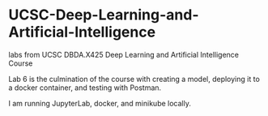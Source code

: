 # UCSC-Deep-Learning-and-Artificial-Intelligence
labs from UCSC DBDA.X425 Deep Learning and Artificial Intelligence Course

Lab 6 is the culmination of the course with creating a model, deploying it to a docker container, and testing with Postman.

I am running JupyterLab, docker, and minikube locally.
